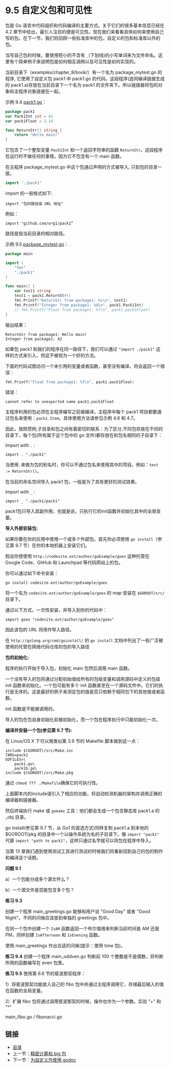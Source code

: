 # 9.5 自定义包和可见性

包是 Go 语言中代码组织和代码编译的主要方式。关于它们的很多基本信息已经在 4.2 章节中给出，最引人注目的便是可见性。现在我们来看看具体如何来使用自己写的包。在下一节，我们将回顾一些标准库中的包，自定义的包和标准库以外的包。

当写自己包的时候，要使用短小的不含有 `_`(下划线)的小写单词来为文件命名。这里有个简单例子来说明包是如何相互调用以及可见性是如何实现的。

当前目录下（examples/chapter_9/book/）有一个名为 package_mytest.go 的程序, 它使用了自定义包 pack1 中 pack1.go 的代码。这段程序(连同编译链接生成的 pack1.a)存放在当前目录下一个名为 pack1 的文件夹下。所以链接器将包的对象和主程序对象链接在一起。

示例 9.4 [pack1.go](examples/chapter_9/book/pack1/pack1.go)：

```go
package pack1
var Pack1Int int = 42
var pack1Float = 3.14

func ReturnStr() string {
	return "Hello main!"
}
```

它包含了一个整型变量 `Pack1Int` 和一个返回字符串的函数 `ReturnStr`。这段程序在运行时不做任何的事情，因为它不包含有一个 main 函数。

在主程序 package_mytest.go 中这个包通过声明的方式被导入, 只到包的目录一层。

```go
import "./pack1"
```

import 的一般格式如下:

	import "包的路径或 URL 地址" 

例如：

	import "github.com/org1/pack1”

路径是指当前目录的相对路径。

示例 9.5 [package_mytest.go](examples/chapter_9/book/package_mytest.go)：

```go
package main

import (
	"fmt"
	"./pack1"
)

func main() {
	var test1 string
	test1 = pack1.ReturnStr()
	fmt.Printf("ReturnStr from package1: %s\n", test1)
	fmt.Printf("Integer from package1: %d\n", pack1.Pack1Int)
	// fmt.Printf("Float from package1: %f\n", pack1.pack1Float)
}
```

输出结果：

	ReturnStr from package1: Hello main!
	Integer from package1: 42

如果包 pack1 和我们的程序在同一路径下，我们可以通过 `"import ./pack1"` 这样的方式来引入，但这不被视为一个好的方法。

下面的代码试图访问一个未引用的变量或者函数，甚至没有编译。将会返回一个错误：

```go
fmt.Printf("Float from package1: %f\n", pack1.pack1Float)
```

错误：
	
	cannot refer to unexported name pack1.pack1Float

主程序利用的包必须在主程序编写之前被编译。主程序中每个 pack1 项目都要通过包名来使用：`pack1.Item`。具体使用方法请参见示例 4.6 和 4.7。

因此，按照惯例,子目录和包之间有着密切的联系：为了区分,不同包存放在不同的目录下，每个包(所有属于这个包中的 go 文件)都存放在和包名相同的子目录下：

Import with `.` :  
	
	import . "./pack1"

当使用`.`来做为包的别名时，你可以不通过包名来使用其中的项目。例如：`test := ReturnStr()`。

在当前的命名空间导入 pack1 包，一般是为了具有更好的测试效果。

Import with `_` : 

	import _ "./pack1/pack1"

pack1包只导入其副作用，也就是说，只执行它的init函数并初始化其中的全局变量。

**导入外部安装包:**

如果你要在你的应用中使用一个或多个外部包，首先你必须使用 `go install`（参见第 9.7 节）在你的本地机器上安装它们。

假设你想使用 `http://codesite.ext/author/goExample/goex` 这种托管在 Google Code、GitHub 和 Launchpad 等代码网站上的包。

你可以通过如下命令安装：

	go install codesite.ext/author/goExample/goex

将一个名为 `codesite.ext/author/goExample/goex` 的 map 安装在 `$GOROOT/src/` 目录下。

通过以下方式，一次性安装，并导入到你的代码中：

	import goex "codesite.ext/author/goExample/goex"

因此该包的 URL 将用作导入路径。

在 `http://golang.org/cmd/goinstall/` 的 `go install` 文档中列出了一些广泛被使用的托管在网络代码仓库的包的导入路径

**包的初始化:**

程序的执行开始于导入包，初始化 main 包然后调用 main 函数。

一个没有导入的包将通过分配初始值给所有的包级变量和调用源码中定义的包级 init 函数来初始化。一个包可能有多个 init 函数甚至在一个源码文件中。它们的执行是无序的。这是最好的例子来测定包的值是否只依赖于相同包下的其他值或者函数。

init 函数是不能被调用的。

导入的包在包自身初始化前被初始化，而一个包在程序执行中只能初始化一次。

**编译并安装一个包(参见第 9.7 节):**

在 Linux/OS X 下可以用类似第 3.9 节的 Makefile 脚本做到这一点：

	include $(GOROOT)/src/Make.inc
	TARG=pack1
	GOFILES=\
	 	pack1.go\
	 	pack1b.go\
	include $(GOROOT)/src/Make.pkg

通过 `chmod 777 ./Makefile`确保它的可执行性。

上面脚本内的include语引入了相应的功能，将自动检测机器的架构并调用正确的编译器和链接器。

然后终端执行 make 或 `gomake` 工具：他们都会生成一个包含静态库 pack1.a 的 _obj 目录。

go install(参见第 9.7 节，从 Go1 的首选方式)同样复制 pack1.a 到本地的 $GOROOT/pkg 的目录中一个以操作系统为名的子目录下。像 `import "pack1"` 代替 `import "path to pack1"`，这样只通过名字就可以将包在程序中导入。

当第 13 章我们遇到使用测试工具进行测试的时候我们将重新回到自己的包的制作和编译这个话题。

**问题 9.1**

a）一个包能分成多个源文件么？

b）一个源文件是否能包含多个包？

**练习 9.3**

创建一个程序 main_greetings.go 能够和用户说 "Good Day" 或者 "Good Night"。不同的问候应该放到单独的 greetings 包中。

在同一个包中创建一个 `IsAM` 函数返回一个布尔值用来判断当前时间是 AM 还是 PM，同样创建 `IsAfternoon` 和 `IsEvening` 函数。

使用 main_greetings 作出合适的问候(提示：使用 time 包)。

**练习 9.4** 创建一个程序 main_oddven.go 判断前 100 个整数是不是偶数，将判断所用的函数编写在 even 包里。

**练习 9.5** 使用第 6.6 节的斐波那契程序：

1）将斐波那契功能放入自己的 fibo 包中并通过主程序调用它，存储最后输入的值在函数的全局变量。

2）扩展 fibo 包将通过调用斐波那契的时候，操作也作为一个参数。实验 "+" 和 “*”

main_fibo.go / fibonacci.go

## 链接

- [目录](directory.md)
- 上一节：[精密计算和 big 包](09.4.md)
- 下一节：[为自定义包使用 godoc](09.6.md)
